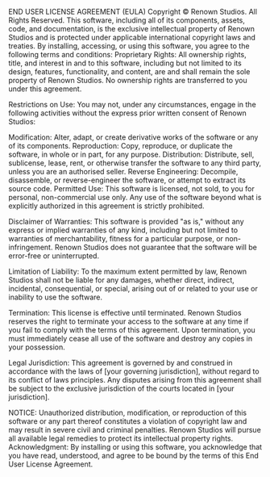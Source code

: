 END USER LICENSE AGREEMENT (EULA)
Copyright © Renown Studios. All Rights Reserved.
This software, including all of its components, assets, code, and documentation, is the exclusive intellectual property of Renown Studios and is protected under applicable international copyright laws and treaties.
By installing, accessing, or using this software, you agree to the following terms and conditions:
Proprietary Rights:
All ownership rights, title, and interest in and to this software, including but not limited to its design, features, functionality, and content, are and shall remain the sole property of Renown Studios. No ownership rights are transferred to you under this agreement.


Restrictions on Use:
You may not, under any circumstances, engage in the following activities without the express prior written consent of Renown Studios:


Modification: Alter, adapt, or create derivative works of the software or any of its components.
Reproduction: Copy, reproduce, or duplicate the software, in whole or in part, for any purpose.
Distribution: Distribute, sell, sublicense, lease, rent, or otherwise transfer the software to any third party, unless you are an authorised seller.
Reverse Engineering: Decompile, disassemble, or reverse-engineer the software, or attempt to extract its source code.
Permitted Use:
This software is licensed, not sold, to you for personal, non-commercial use only. Any use of the software beyond what is explicitly authorized in this agreement is strictly prohibited.


Disclaimer of Warranties:
 This software is provided "as is," without any express or implied warranties of any kind, including but not limited to warranties of merchantability, fitness for a particular purpose, or non-infringement. Renown Studios does not guarantee that the software will be error-free or uninterrupted.


Limitation of Liability:
To the maximum extent permitted by law, Renown Studios shall not be liable for any damages, whether direct, indirect, incidental, consequential, or special, arising out of or related to your use or inability to use the software.


Termination:
This license is effective until terminated. Renown Studios reserves the right to terminate your access to the software at any time if you fail to comply with the terms of this agreement. Upon termination, you must immediately cease all use of the software and destroy any copies in your possession.


Legal Jurisdiction:
This agreement is governed by and construed in accordance with the laws of [your governing jurisdiction], without regard to its conflict of laws principles. Any disputes arising from this agreement shall be subject to the exclusive jurisdiction of the courts located in [your jurisdiction].


NOTICE:
Unauthorized distribution, modification, or reproduction of this software or any part thereof constitutes a violation of copyright law and may result in severe civil and criminal penalties. Renown Studios will pursue all available legal remedies to protect its intellectual property rights.
Acknowledgment:
By installing or using this software, you acknowledge that you have read, understood, and agree to be bound by the terms of this End User License Agreement.


